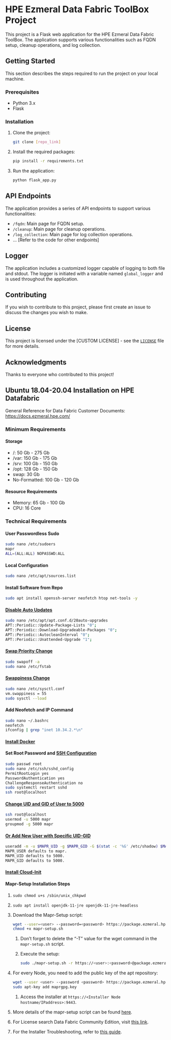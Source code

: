 # HPE Ezmeral Data Fabric ToolBox Project

This project is a Flask web application for the HPE Ezmeral Data Fabric ToolBox. The application supports various functionalities such as FQDN setup, cleanup operations, and log collection.

## Getting Started

This section describes the steps required to run the project on your local machine.

### Prerequisites

- Python 3.x
- Flask

### Installation

1. Clone the project:

   ``` bash
   git clone [repo_link]
   ```

2. Install the required packages:

   ``` bash
   pip install -r requirements.txt
   ```

3. Run the application:

   ``` bash
   python flask_app.py
   ```

## API Endpoints

The application provides a series of API endpoints to support various functionalities:

- `/fqdn`: Main page for FQDN setup.
- `/cleanup`: Main page for cleanup operations.
- `/log_collection`: Main page for log collection operations.
- ... [Refer to the code for other endpoints]

## Logger

The application includes a customized logger capable of logging to both file and stdout. The logger is initiated with a variable named `global_logger` and is used throughout the application.

## Contributing

If you wish to contribute to this project, please first create an issue to discuss the changes you wish to make.

## License

This project is licensed under the [CUSTOM LICENSE] - see the [`LICENSE`](/LICENSE) file for more details.

## Acknowledgments

Thanks to everyone who contributed to this project!

## Ubuntu 18.04-20.04 Installation on HPE Datafabric

General Reference for Data Fabric Customer Documents: <https://docs.ezmeral.hpe.com/>

### Minimum Requirements

#### Storage

- /: 50 Gb - 275 Gb
- /var: 150 Gb - 175 Gb
- /srv: 100 Gb - 150 Gb
- /opt: 128 Gb - 150 Gb
- swap: 30 Gb
- No-Formatted: 100 Gb - 120 Gb

#### Resource Requirements

- Memory: 65 Gb - 100 Gb
- CPU: 16 Core

### Technical Requirements

#### User Passwordless Sudo

```bash
sudo nano /etc/sudoers
mapr
ALL=(ALL:ALL) NOPASSWD:ALL
```

#### Local Configuration

```bash
sudo nano /etc/apt/sources.list
```

#### Install Software from Repo

```bash
sudo apt install openssh-server neofetch htop net-tools -y
```

#### [Disable Auto Updates](https://linuxhint.com/disable-automatic-updates-ubuntu/)

```bash
sudo nano /etc/apt/apt.conf.d/20auto-upgrades
APT::Periodic::Update-Package-Lists "0";
APT::Periodic::Download-Upgradeable-Packages "0";
APT::Periodic::AutocleanInterval "0";
APT::Periodic::Unattended-Upgrade "1";
```

#### [Swap Priority Change](https://askubuntu.com/questions/778683/swap-priority-gets-set-to-1-on-each-boot)

```bash
sudo swapoff -a
sudo nano /etc/fstab
```

#### [Swappiness Change](https://askubuntu.com/questions/103915/how-do-i-configure-swappiness)

```bash
sudo nano /etc/sysctl.conf
vm.swappiness = 55
sudo sysctl --load
```

#### Add Neofetch and IP Command

```bash
sudo nano ~/.bashrc
neofetch
ifconfig | grep "inet 10.34.2.*\n"
```

#### [Install Docker](https://docs.docker.com/engine/install/ubuntu/)

#### Set Root Password and [SSH Configuration](https://askubuntu.com/questions/497895/permission-denied-for-rootlocalhost-for-ssh-connection)

```bash
sudo passwd root
sudo nano /etc/ssh/sshd_config
PermitRootLogin yes
PasswordAuthentication yes
ChallengeResponseAuthentication no
sudo systemctl restart sshd
ssh root@localhost
```

#### [Change UID and GID of User to 5000](https://www.cyberciti.biz/faq/linux-change-user-group-uid-gid-for-all-owned-files/#:~:text=Linux%20command%20to%20change%20UID%20and%20GID)

```bash
ssh root@localhost
usermod -u 5000 mapr
groupmod -g 5000 mapr
```

#### [Or Add New User with Specific UID-GID](https://docs.ezmeral.hpe.com/datafabric-customer-managed/73/AdvancedInstallation/c_install_prerequisites.html#:~:text=Chrome-,Cluster%20Admin%20User%20Requirements,-The%20installation%20process)

```bash
useradd -m -u $MAPR_UID -g $MAPR_GID -G $(stat -c '%G' /etc/shadow) $MAPR_USER
MAPR_USER defaults to mapr.
MAPR_UID defaults to 5000.
MAPR_GID defaults to 5000.
```

#### [Install Cloud-Init](https://www.ibm.com/docs/pt/powervc/1.4.4?topic=linux-installing-configuring-cloud-init-ubuntu)

#### Mapr-Setup Installation Steps

1. `sudo chmod u+s /sbin/unix_chkpwd`
2. `sudo apt install openjdk-11-jre openjdk-11-jre-headless`
3. Download the Mapr-Setup script:

    ```bash
    wget --user=<user> --password=<password> https://package.ezmeral.hpe.com/releases/installer/mapr-setup.sh
    chmod +x mapr-setup.sh
    ```

      1. Don’t forget to delete the “-T” value for the wget command in the `mapr-setup.sh` script.
      2. Execute the setup:

            ```bash
            sudo ./mapr-setup.sh -r https://<user>:<password>@package.ezmeral.hpe.com/releases/
            ```

4. For every Node, you need to add the public key of the apt repository:

   ```bash
   wget --user <user> --password <password> https://package.ezmeral.hpe.com/releases/installer/ubuntu/pub/maprgpg.key
   sudo apt-key add maprgpg.key
   ```

   1. Access the installer at `https://<Installer Node hostname/IPaddress>:9443`.

5. More details of the mapr-setup script can be found [here](https://docs.ezmeral.hpe.com/datafabric-customer-managed/73/AdvancedInstallation/c_installer_how_it_works.html).
6. For License search Data Fabric Community Edition, visit [this link](https://myenterpriselicense.hpe.com/cwp-ui/software).
7. For the Installer Troubleshooting, refer to [this guide](https://docs.ezmeral.hpe.com/datafabric-customer-managed/73/AdvancedInstallation/troubleshooting_mapr_installer.html).
